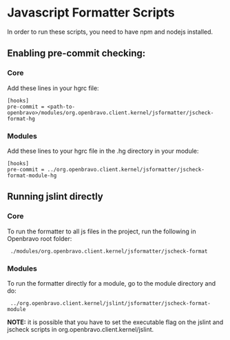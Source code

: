 # Javascript Formatter Scripts

In order to run these scripts, you need to have npm and nodejs installed.

## Enabling pre-commit checking:
### Core
Add these lines in your hgrc file:
```
[hooks]
pre-commit = <path-to-openbravo>/modules/org.openbravo.client.kernel/jsformatter/jscheck-format-hg
```

### Modules
Add these lines to your hgrc file in the .hg directory in your module:

```
[hooks]
pre-commit = ../org.openbravo.client.kernel/jsformatter/jscheck-format-module-hg
```

## Running jslint directly

### Core
To run the formatter to all js files in the project, run the following in Openbravo root folder:
```
 ./modules/org.openbravo.client.kernel/jsformatter/jscheck-format
```

### Modules
To run the formatter directly for a module, go to the module directory and do:

```
 ../org.openbravo.client.kernel/jslint/jsformatter/jscheck-format-module
``` 

**NOTE:**
 it is possible that you have to set the executable flag on the jslint and jscheck scripts in org.openbravo.client.kernel/jslint.
